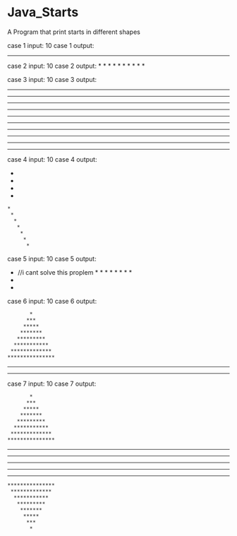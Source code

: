 # Java_Starts
A Program that print starts in different shapes

case 1 input: 10
case 1 output: 
**********

case 2 input: 10
case 2 output: 
*
*
*
*
*
*
*
*
*
*

case 3 input: 10
case 3 output: 

**********
**********
**********
**********
**********
**********
**********
**********
**********
**********

case 4 input: 10
case 4 output: 

*
 *
  *
   *
    *
     *
      *
       *
        *
         *
          *

case 5 input: 10
case 5 output: 

*   //i cant solve this proplem
           *
          *
         *
        *
       *
      *
     *
    *
   *
  *

case 6 input: 10
case 6 output: 

           * 
          *** 
         ***** 
        ******* 
       ********* 
      *********** 
     ************* 
    *************** 
   ***************** 
  ******************* 

case 7 input: 10
case 7 output: 

           * 
          *** 
         ***** 
        ******* 
       ********* 
      *********** 
     ************* 
    *************** 
   ***************** 
  ******************* 
 ********************* 
  ******************* 
   ***************** 
    *************** 
     ************* 
      *********** 
       ********* 
        ******* 
         ***** 
          *** 
           * 


  



          

